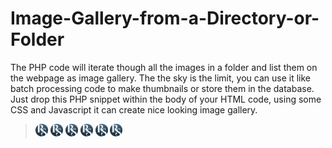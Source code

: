 # Image-Gallery-from-a-Directory-or-Folder
The PHP code will iterate though all the images in a folder and list them on the webpage as image gallery. The the sky is the limit, you can use it like batch processing code to make thumbnails or store them in the database. Just drop this PHP snippet within the body of your HTML code, using some CSS and Javascript it can create nice looking image gallery.
> <img src="RSGALLERY/gallery/rimsam.png" width="20px" height="20px" alt="RimSam">                                             <img src="RSGALLERY/gallery/rimsam.png" width="20px" height="20px" alt="RimSam">                                                                         <img src="RSGALLERY/gallery/rimsam.png" width="20px" height="20px" alt="RimSam">                                            <img src="RSGALLERY/gallery/rimsam.png" width="20px" height="20px" alt="RimSam">                                                       <img src="RSGALLERY/gallery/rimsam.png" width="20px" height="20px" alt="RimSam">             <img src="RSGALLERY/gallery/rimsam.png" width="20px" height="20px" alt="RimSam">

